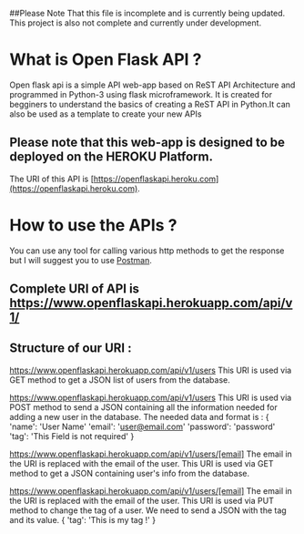 ##Please Note That this file is incomplete and is currently being updated. This project is also not complete and currently under development.

# What is Open Flask API ?

Open flask api is a simple API web-app based on ReST API Architecture and programmed in Python-3 using flask microframework. It is created for begginers to understand the basics of creating a ReST API in Python.It can also be used as a template to create your new APIs
## Please note that this web-app is designed to be deployed on the HEROKU Platform.

The URI of this API is [https://openflaskapi.heroku.com](https://openflaskapi.heroku.com).

# How to use the APIs ?

You can use any tool for calling various http methods to get the response but I will suggest you to use [Postman](https://www.getpostman.com/).

## Complete URI of API is https://www.openflaskapi.herokuapp.com/api/v1/

## Structure of our URI :
https://www.openflaskapi.herokuapp.com/api/v1/users
This URI is used via GET method to get a JSON list of users from the database.

https://www.openflaskapi.herokuapp.com/api/v1/users
This URI is used via POST method to send a JSON containing all the information needed for adding a new user in the database. The needed data and format is : 
{
    'name': 'User Name'
    'email': 'user@email.com'
    'password': 'password'
    'tag': 'This Field is not required'
}

https://www.openflaskapi.herokuapp.com/api/v1/users/[email]
The email in the URI is replaced with the email of the user. This URI is used via GET method to get a JSON containing user's info from the database.

https://www.openflaskapi.herokuapp.com/api/v1/users/[email]
The email in the URI is replaced with the email of the user. This URI is used via PUT method to change the tag of a user. We need to send a JSON with the tag and its value.
{
    'tag': 'This is my tag !'
}